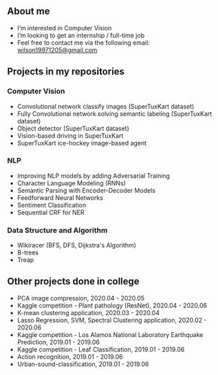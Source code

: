 ## About me
- I’m interested in Computer Vision
- I’m looking to get an internship / full-time job
- Feel free to contact me via the following email: wilson19971205@gmail.com

## Projects in my repositories

### Computer Vision
- Convolutional network classify images (SuperTuxKart dataset)
- Fully Convolutional network solving semantic labeling (SuperTuxKart dataset)
- Object detector (SuperTuxKart dataset)
- Vision-based driving in SuperTuxKart
- SuperTuxKart ice-hockey image-based agent

### NLP
- Improving NLP models by adding Adversarial Training
- Character Language Modeling (RNNs) 
- Semantic Parsing with Encoder-Decoder Models
- Feedforward Neural Networks
- Sentiment Classification
- Sequential CRF for NER

### Data Structure and Algorithm
- Wikiracer (BFS, DFS, Dijkstra's Algorithm)
- B-trees
- Treap

## Other projects done in college 
- PCA  image compression,                                                    2020.04 - 2020.05
- Kaggle competition - Plant pathology (ResNet),                             2020.04 - 2020.06
- K-mean clustering application,                                             2020.03 - 2020.04
- Lasso Regression, SVM, Spectral Clustering application,	                   2020.02 - 2020.06
- Kaggle competition - Los Alamos National Laboratory Earthquake Prediction, 2019.01 - 2019.06
- Kaggle competition - Leaf Classification,	                                 2019.01 - 2019.06
- Action recognition,	                                                       2019.01 - 2019.06
- Urban-sound-classification,	                                               2019.01 - 2019.06


<!---
wilson19971205/wilson19971205 is a ✨ special ✨ repository because its `README.md` (this file) appears on your GitHub profile.
You can click the Preview link to take a look at your changes.
--->
